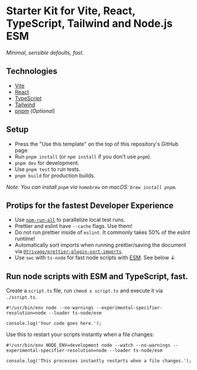 # Starter Kit for Vite, React, TypeScript, Tailwind and Node.js ESM

_Minimal, sensible defaults, fast._

## Technologies

- [Vite](https://vitejs.dev/)
- [React](https://reactjs.org/)
- [TypeScript](https://www.typescriptlang.org)
- [Tailwind](https://tailwindcss.com/)
- [pnpm](https://pnpm.io/ja/) (_Optional_)

## Setup

- Press the "Use this template" on the top of this repository's GitHub page.
- Run `pnpm install` (or `npm install` if you don't use `pnpm`).
- `pnpm dev` for development.
- Use `pnpm test` to run tests.
- `pnpm build` for production builds.

_Note: You can install `pnpm` via `homebrew` on macOS: `brew install pnpm`._

## Protips for the fastest Developer Experience

- Use [`npm-run-all`](https://github.com/mysticatea/npm-run-all) to parallelize local test runs.
- Prettier and eslint have `--cache` flags. Use them!
- Do not run prettier inside of `eslint`. It commonly takes 50% of the eslint runtime!
- Automatically sort imports when running prettier/saving the document via [`@trivago/prettier-plugin-sort-imports`](https://github.com/trivago/prettier-plugin-sort-imports).
- Use `swc` with `ts-node` for fast node scripts with [ESM](https://hacks.mozilla.org/2018/03/es-modules-a-cartoon-deep-dive/). See below ↓

## Run node scripts with ESM and TypeScript, fast.

Create a `script.ts` file, run `chmod x script.ts` and execute it via `./script.ts`.

```
#!/usr/bin/env node --no-warnings --experimental-specifier-resolution=node --loader ts-node/esm

console.log('Your code goes here.');
```

Use this to restart your scripts instantly when a file changes:

```
#!/usr/bin/env NODE_ENV=development node --watch --no-warnings --experimental-specifier-resolution=node --loader ts-node/esm

console.log('This processes instantly restarts when a file changes.');
```
